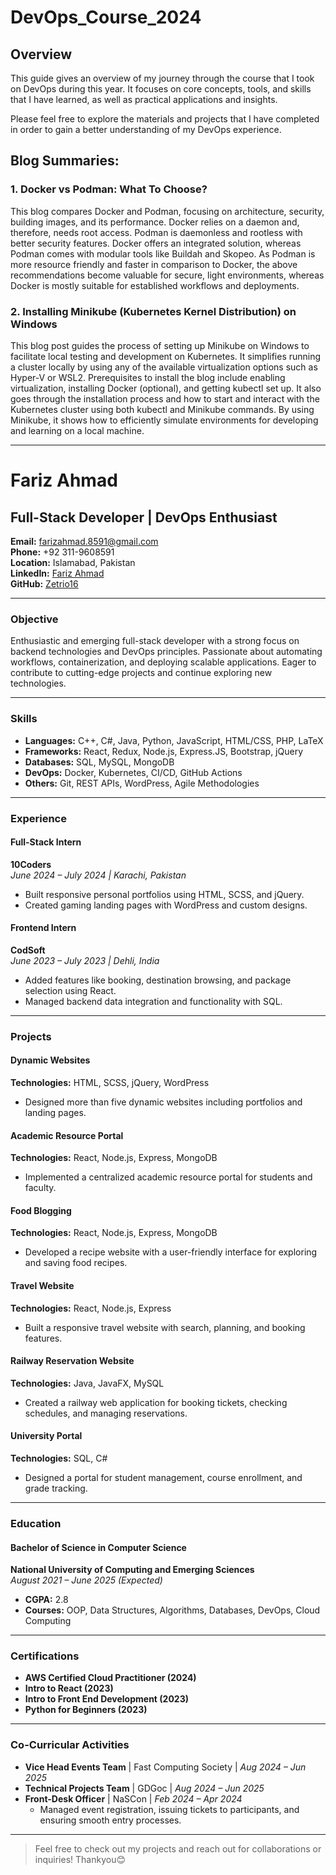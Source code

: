 # DevOps_Course_2024

## Overview 

This guide gives an overview of my journey through the course that I took on DevOps during this year. It focuses on core concepts, tools, and skills that I have learned, as well as practical applications and insights.

Please feel free to explore the materials and projects that I have completed in order to gain a better understanding of my DevOps experience.


## Blog Summaries:

### 1. **Docker vs Podman: What To Choose?**
This blog compares Docker and Podman, focusing on architecture, security, building images, and its performance. Docker relies on a daemon and, therefore, needs root access. Podman is daemonless and rootless with better security features. Docker offers an integrated solution, whereas Podman comes with modular tools like Buildah and Skopeo. As Podman is more resource friendly and faster in comparison to Docker, the above recommendations become valuable for secure, light environments, whereas Docker is mostly suitable for established workflows and deployments.

### 2. **Installing Minikube (Kubernetes Kernel Distribution) on Windows**
This blog post guides the process of setting up Minikube on Windows to facilitate local testing and development on Kubernetes. It simplifies running a cluster locally by using any of the available virtualization options such as Hyper-V or WSL2. Prerequisites to install the blog include enabling virtualization, installing Docker (optional), and getting kubectl set up. It also goes through the installation process and how to start and interact with the Kubernetes cluster using both kubectl and Minikube commands. By using Minikube, it shows how to efficiently simulate environments for developing and learning on a local machine.

---

# Fariz Ahmad

## Full-Stack Developer | DevOps Enthusiast

**Email:** farizahmad.8591@gmail.com  
**Phone:** +92 311-9608591  
**Location:** Islamabad, Pakistan  
**LinkedIn:** [Fariz Ahmad](https://www.linkedin.com/in/farizahmad16/)  
**GitHub:** [Zetrio16](https://github.com/Zetrio16)  

---

### Objective
Enthusiastic and emerging full-stack developer with a strong focus on backend technologies and DevOps principles. Passionate about automating workflows, containerization, and deploying scalable applications. Eager to contribute to cutting-edge projects and continue exploring new technologies.

---

### Skills
- **Languages:** C++, C#, Java, Python, JavaScript, HTML/CSS, PHP, LaTeX  
- **Frameworks:** React, Redux, Node.js, Express.JS, Bootstrap, jQuery  
- **Databases:** SQL, MySQL, MongoDB  
- **DevOps:** Docker, Kubernetes, CI/CD, GitHub Actions  
- **Others:** Git, REST APIs, WordPress, Agile Methodologies  

---

### Experience

#### Full-Stack Intern  
**10Coders**  
*June 2024 – July 2024 | Karachi, Pakistan*  
- Built responsive personal portfolios using HTML, SCSS, and jQuery.  
- Created gaming landing pages with WordPress and custom designs.

#### Frontend Intern  
**CodSoft**  
*June 2023 – July 2023 | Dehli, India*  
- Added features like booking, destination browsing, and package selection using React.  
- Managed backend data integration and functionality with SQL.  

---

### Projects

#### Dynamic Websites  
**Technologies:** HTML, SCSS, jQuery, WordPress  
- Designed more than five dynamic websites including portfolios and landing pages.

#### Academic Resource Portal  
**Technologies:** React, Node.js, Express, MongoDB  
- Implemented a centralized academic resource portal for students and faculty.

#### Food Blogging  
**Technologies:** React, Node.js, Express, MongoDB  
- Developed a recipe website with a user-friendly interface for exploring and saving food recipes.

#### Travel Website  
**Technologies:** React, Node.js, Express  
- Built a responsive travel website with search, planning, and booking features.

#### Railway Reservation Website  
**Technologies:** Java, JavaFX, MySQL  
- Created a railway web application for booking tickets, checking schedules, and managing reservations.

#### University Portal  
**Technologies:** SQL, C#  
- Designed a portal for student management, course enrollment, and grade tracking.

---

### Education

#### Bachelor of Science in Computer Science  
**National University of Computing and Emerging Sciences**  
*August 2021 – June 2025 (Expected)*  
- **CGPA:** 2.8  
- **Courses:** OOP, Data Structures, Algorithms, Databases, DevOps, Cloud Computing  

---

### Certifications
- **AWS Certified Cloud Practitioner (2024)**  
- **Intro to React (2023)**  
- **Intro to Front End Development (2023)**  
- **Python for Beginners (2023)**  

---

### Co-Curricular Activities
- **Vice Head Events Team** | Fast Computing Society | *Aug 2024 – Jun 2025*  
- **Technical Projects Team** | GDGoc | *Aug 2024 – Jun 2025*  
- **Front-Desk Officer** | NaSCon | *Feb 2024 – Apr 2024*  
  - Managed event registration, issuing tickets to participants, and ensuring smooth entry processes.

---

> Feel free to check out my projects and reach out for collaborations or inquiries! Thankyou😊

